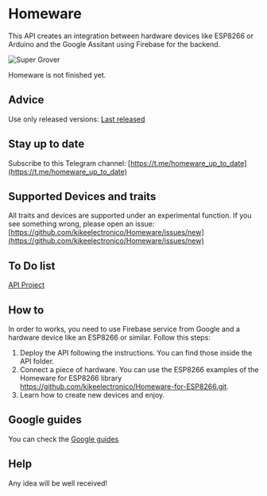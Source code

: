 # Homeware
This API creates an integration between hardware devices like ESP8266 or Arduino and the Google Assitant using Firebase for the backend.

<img alt="Super Grover" src="https://github.com/kikeelectronico/homeware/raw/master/images/cloud.png" />

Homeware is not finished yet.

## Advice
Use only released versions: <a href="https://github.com/kikeelectronico/Homeware/releases/latest">Last released</a>

## Stay up to date
Subscribe to this Telegram channel: [https://t.me/homeware_up_to_date](https://t.me/homeware_up_to_date)

## Supported Devices and traits

All traits and devices are supported under an experimental function. If you see something wrong, please open an issue: [https://github.com/kikeelectronico/Homeware/issues/new](https://github.com/kikeelectronico/Homeware/issues/new)

## To Do list

<a href="https://github.com/kikeelectronico/Homeware/projects/1"> API Project </a>

## How to

In order to works, you need to use Firebase service from Google and a hardware device like an ESP8266 or similar. Follow this steps:

1. Deploy the API following the instructions. You can find those inside the API folder.
2. Connect a piece of hardware. You can use the ESP8266 examples of the Homeware for ESP8266 library https://github.com/kikeelectronico/Homeware-for-ESP8266.git.
3. Learn how to create new devices and enjoy.

## Google guides

You can check the <a href="https://developers.google.com/actions/smarthome/"> Google guides </a>

## Help

Any idea will be well received!
